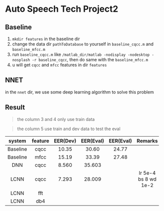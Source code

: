 # Auto Speech Tech Project2

## Baseline

1. `mkdir features` in the baseline dir
2. change the data dir `pathToDatabase` to yourself in `baseline_cqcc.m` and `baseline_mfcc.m`
3. run `baseline_cqcc.m` like `/matlab_dir/matlab -nodisplay -nodesktop -nosplash -r baseline_cqcc`, then do same with the
  `baseline_mfcc.m`
4. u will get `cqcc` and `mfcc` features in dir `features`

## NNET
in the `nnet` dir, we use some deep learning algorithm to solve this problem



## Result
> the column 3 and 4 only use train data

> the column 5 use train and dev data to test the eval

|  system  | feature | EER(Dev) | EER(Eval) | EER(Eval) |       Remarks        |
| :------: | :-----: | :------: | :-------: | :-------: | :------------------: |
| Baseline |  cqcc   |  10.35   |   30.60   |   24.77   |                      |
| Baseline |  mfcc   |  15.19   |   33.39   |   27.48   |                      |
|   DNN    |  cqcc   |  8.560   |  35.603   |           |                      |
|   LCNN   |  cqcc   |  7.293   |  28.009   |           | lr 5e-4 bs 8 wd 1e-2 |
|   LCNN   |   fft   |          |           |           |                      |
|   LCNN   |   db4   |          |           |           |                      |



